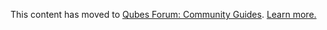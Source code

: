 This content has moved to [Qubes Forum: Community Guides](https://forum.qubes-os.org/t/mounting-a-qubes-private-storage-in-another-qube/19080). [Learn more.](https://forum.qubes-os.org/t/announcement-qubes-community-project-has-been-migrated-to-the-forum/20367/)
